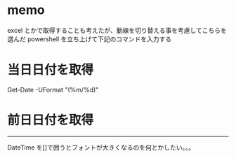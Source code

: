 # memo

excel とかで取得することも考えたが、動線を切り替える事を考慮してこちらを選んだ
powershell を立ち上げて下記のコマンドを入力する

# 当日日付を取得
Get-Date -UFormat "(%m/%d)"

# 前日日付を取得
 [DateTime]::Today.AddDays(-1).ToString('MM/dd')

---

DateTime を[]で囲うとフォントが大きくなるのを何とかしたい。。。
